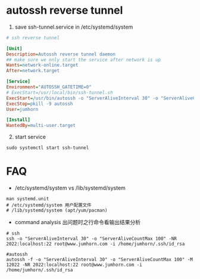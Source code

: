 # autossh reverse tunnel
1. save ssh-tunnel.service in /etc/systemd/system
```ini
# ssh reverse tunnel

[Unit]
Description=Autossh reverse tunnel daemon
## make sure we only start the service after network is up
Wants=network-online.target
After=network.target

[Service]
Environment="AUTOSSH_GATETIME=0"
# ExecStart=/usr/local/bin/ssh-tunnel.sh
ExecStart=/usr/bin/autossh -o "ServerAliveInterval 30" -o "ServerAliveCountMax 100" -M 12022 -NR 2022:localhost:22 root@www.jumhorn.com -i /home/jumhorn/.ssh/id_rsa
ExecStop=pkill -9 autossh
User=jumhorn

[Install]
WantedBy=multi-user.target
```

2. start service
```shell
sudo systemctl start ssh-tunnel
```

# FAQ
* /etc/systemd/system vs /lib/systemd/system
```shell
man systemd.unit
# /etc/systemd/system 用户配置文件
# /lib/systemd/system (apt/yum/pacman)
```

* command analysis
	出问题时之行命令看输出结果分析
```shell
# ssh
ssh -o "ServerAliveInterval 30" -o "ServerAliveCountMax 100" -NR 2022:localhost:22 root@www.jumhorn.com -i /home/jumhorn/.ssh/id_rsa

#autossh
autossh -f -o "ServerAliveInterval 30" -o "ServerAliveCountMax 100" -M 12022 -NR 2022:localhost:22 root@www.jumhorn.com -i /home/jumhorn/.ssh/id_rsa
```